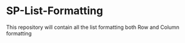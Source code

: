 # SP-List-Formatting
This repository will contain all the list formatting both Row and Column formatting
